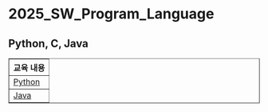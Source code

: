 <h1>2025_SW_Program_Language</h1>
<h2>Python, C, Java</h2>
<table border="1">
    <tr>
        <th>교육 내용</th>
    </tr>
    <tr>
        <td><a href="https://github.com/gomtam/Python">Python</a></td>
    </tr>
    <tr>
        <td><a href="https://github.com/gomtam/Java">Java</a></td>
    </tr>
</table>
